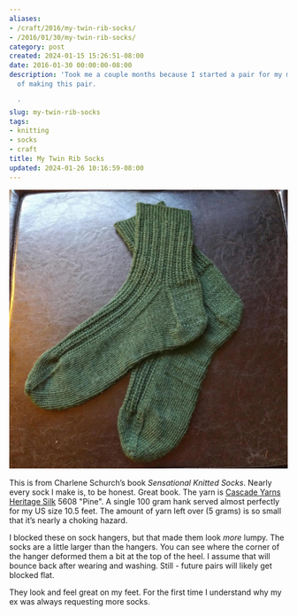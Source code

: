 ```yaml
---
aliases:
- /craft/2016/my-twin-rib-socks/
- /2016/01/30/my-twin-rib-socks/
category: post
created: 2024-01-15 15:26:51-08:00
date: 2016-01-30 00:00:00-08:00
description: 'Took me a couple months because I started a pair for my mom in the middle
  of making this pair.

  '
slug: my-twin-rib-socks
tags:
- knitting
- socks
- craft
title: My Twin Rib Socks
updated: 2024-01-26 10:16:59-08:00
---
```


![attachments/img/2016/cover-2016-01-30.jpg](../../../attachments/img/2016/cover-2016-01-30.jpg)

This is from Charlene Schurch’s book *Sensational Knitted Socks*. Nearly every sock I make is, to be honest. Great book. The yarn is [Cascade Yarns Heritage Silk](http://www.cascadeyarns.com/cascade-HeritageSilk.htm) 5608 "Pine". A single 100 gram hank served almost perfectly for my US size 10.5 feet. The amount of yarn left over (5 grams) is so small that it’s nearly a choking hazard.

I blocked these on sock hangers, but that made them look *more* lumpy. The socks are a little larger than the hangers. You can see where the corner of the hanger deformed them a bit at the top of the heel. I assume that will bounce back after wearing and washing. Still - future pairs will likely get blocked flat.

They look and feel great on my feet. For the first time I understand why my ex was always requesting more socks.